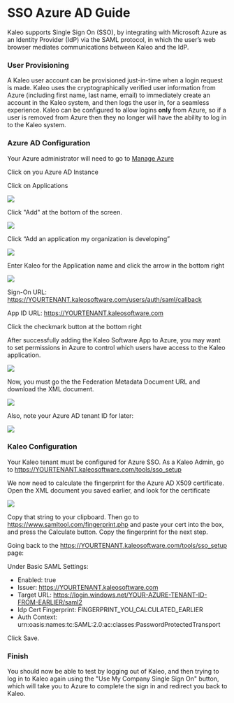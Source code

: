 # SSO Azure AD Guide

Kaleo supports Single Sign On (SSO), by integrating with Microsoft Azure as an Identity Provider (IdP) via the SAML protocol, in which the user’s web browser mediates communications between Kaleo and the IdP.

### User Provisioning

A Kaleo user account can be provisioned just-in-time when a login request is made. Kaleo uses the cryptographically verified user information from Azure (including first name, last name, email) to immediately create an account in the Kaleo system, and then logs the user in, for a seamless experience.  Kaleo can be configured to allow logins **only** from Azure, so if a user is removed from Azure then they no longer will have the ability to log in to the Kaleo system.

### Azure AD Configuration

Your Azure administrator will need to go to [Manage Azure](https://manage.windowsazure.com)

Click on you Azure AD Instance

Click on Applications

![](/images/SSOAzure1.png)

Click "Add" at the bottom of the screen.

![](/images/SSOAzure2.png)

Click “Add an application my organization is developing”

![](/images/SSOAzure3.png)

Enter Kaleo for the Application name and click the arrow in the bottom right

![](/images/SSOAzure4.png)

Sign-On URL: https://YOURTENANT.kaleosoftware.com/users/auth/saml/callback

App ID URL: https://YOURTENANT.kaleosoftware.com

Click the checkmark button at the bottom right

After successfully adding the Kaleo Software App to Azure, you may want to set permissions in Azure to control which users have access to the Kaleo application.

![](/images/SSOAzure5.png)

Now, you must go the the Federation Metadata Document URL and download the XML document.

![](/images/SSOAzure7.png)

Also, note your Azure AD tenant ID for later:

![](/images/SSOAzure6.png)


### Kaleo Configuration

Your Kaleo tenant must be configured for Azure SSO. As a Kaleo Admin, go to https://YOURTENANT.kaleosoftware.com/tools/sso_setup

We now need to calculate the fingerprint for the Azure AD X509 certificate. Open the XML document you saved earlier, and look for the certificate


![](/images/SSOAzure8.png)

Copy that string to your clipboard. Then go to https://www.samltool.com/fingerprint.php and paste your cert into the box, and press the Calculate button. Copy the fingerprint for the next step.

Going back to the https://YOURTENANT.kaleosoftware.com/tools/sso_setup page:

Under Basic SAML Settings:

* Enabled: true
* Issuer: https://YOURTENANT.kaleosoftware.com
* Target URL: https://login.windows.net/YOUR-AZURE-TENANT-ID-FROM-EARLIER/saml2
* Idp Cert Fingerprint: FINGERPRINT_YOU_CALCULATED_EARLIER
* Auth Context: urn:oasis:names:tc:SAML:2.0:ac:classes:PasswordProtectedTransport

Click Save.


### Finish

You should now be able to test by logging out of Kaleo, and then trying to log in to Kaleo again using the "Use My Company Single Sign On" button, which will take you to Azure to complete the sign in and redirect you back to Kaleo.
